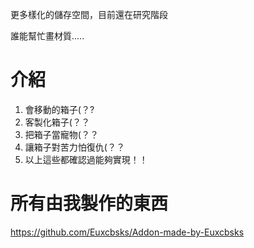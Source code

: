 更多樣化的儲存空間，目前還在研究階段

誰能幫忙畫材質.....

# 介紹
1. 會移動的箱子(？?
2. 客製化箱子(？？
3. 把箱子當寵物(？？
4. 讓箱子對苦力怕復仇(？？
5. 以上這些都確認過能夠實現！！

# 所有由我製作的東西
https://github.com/Euxcbsks/Addon-made-by-Euxcbsks
